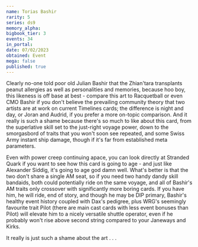 ```yaml
---
name: Torias Bashir
rarity: 5
series: ds9
memory_alpha:
bigbook_tier: 3
events: 34
in_portal:
date: 07/02/2023
obtained: Event
mega: false
published: true
---
```


Clearly no-one told poor old Julian Bashir that the Zhian'tara transplants peanut allergies as well as personalities and memories, because hoo boy, this likeness is off base at best - compare this art to Racquetball or even CMO Bashir if you don't believe the prevailing community theory that two artists are at work on current Timelines cards; the difference is night and day, or Joran and Audrid, if you prefer a more on-topic comparison. And it really is such a shame because there's so much to like about this card, from the superlative skill set to the just-right voyage power, down to the smorgasbord of traits that you won't soon see repeated, and some Swiss Army instant ship damage, though if it's far from established meta parameters.

Even with power creep continuing apace, you can look directly at Stranded Quark if you want to see how this card is going to age - and just like Alexander Siddig, it's going to age god damn well. What's better is that the two don't share a single AM seat, so if you need two handy dandy skill bandaids, both could potentially ride on the same voyage, and all of Bashir's AM traits only crossover with significantly more boring cards. If you have him, he will ride, end of story, and though he may be DIP primary, Bashir's healthy event history coupled with Dax's pedigree, plus WRG's seemingly favourite trait Pilot (there are main cast cards with less event bonuses than Pilot) will elevate him to a nicely versatile shuttle operator, even if he probably won't rise above second string compared to your Janeways and Kirks.

It really is just such a shame about the art . . .
